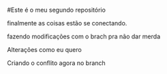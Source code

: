#Este é o meu segundo repositório

finalmente as coisas estão se conectando.

fazendo modificações com o brach pra não dar merda

Alterações como eu quero

Criando o conflito agora no branch